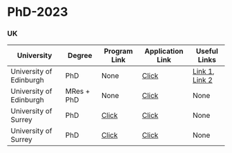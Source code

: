 # PhD-2023

### UK

| University | Degree | Program Link  | Application Link | Useful Links |
|  ----  |  ----  | ----  | ---- | ---- |
| University of Edinburgh | PhD | None | [Click](https://www.ed.ac.uk/studying/postgraduate/degrees/index.php?r=site/view&edition=2023&id=495) | [Link 1](https://www.ed.ac.uk/informatics/postgraduate/apply), [Link 2](https://www.ed.ac.uk/informatics/postgraduate/apply/planning-submission-pgr-application)|
| University of Edinburgh | MRes + PhD | None | [Click](https://www.ed.ac.uk/studying/postgraduate/degrees/index.php?r=site/view&edition=2023&id=981) | None |
| University of Surrey | PhD | [Click](https://www.findaphd.com/phds/project/classifying-and-localising-future-cancerous-lesions-from-medical-image-data-using-longitudinal-data/?p150711) | [Click](https://www.surrey.ac.uk/postgraduate/vision-speech-and-signal-processing-phd) | None |
| University of Surrey | PhD | [Click](https://www.findaphd.com/phds/project/the-detection-and-correction-of-issues-in-datasets-containing-a-retrospective-collection-of-medical-image-data/?p150713) | [Click](https://www.surrey.ac.uk/postgraduate/vision-speech-and-signal-processing-phd) | None |
